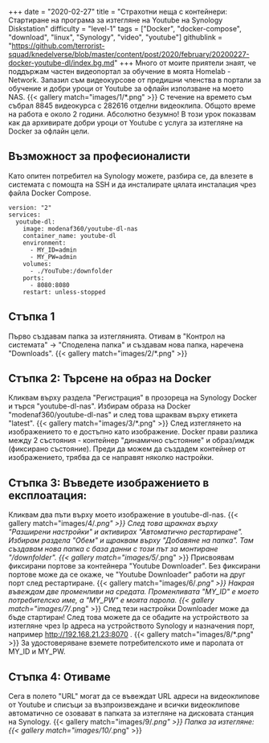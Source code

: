 +++
date = "2020-02-27"
title = "Страхотни неща с контейнери: Стартиране на програма за изтегляне на Youtube на Synology Diskstation"
difficulty = "level-1"
tags = ["Docker", "docker-compose", "download", "linux", "Synology", "video", "youtube"]
githublink = "https://github.com/terrorist-squad/knedelverse/blob/master/content/post/2020/february/20200227-docker-youtube-dl/index.bg.md"
+++
Много от моите приятели знаят, че поддържам частен видеопортал за обучение в моята Homelab - Network. Запазил съм видеокурсове от предишни членства в портали за обучение и добри уроци от Youtube за офлайн използване на моето NAS.
{{< gallery match="images/1/*.png" >}}
С течение на времето съм събрал 8845 видеокурса с 282616 отделни видеоклипа. Общото време на работа е около 2 години. Абсолютно безумно! В този урок показвам как да архивирате добри уроци от Youtube с услуга за изтегляне на Docker за офлайн цели.
## Възможност за професионалисти
Като опитен потребител на Synology можете, разбира се, да влезете в системата с помощта на SSH и да инсталирате цялата инсталация чрез файла Docker Compose.
```
version: "2"
services:
  youtube-dl:
    image: modenaf360/youtube-dl-nas
    container_name: youtube-dl
    environment:
      - MY_ID=admin
      - MY_PW=admin
    volumes:
      - ./YouTube:/downfolder
    ports:
      - 8080:8080
    restart: unless-stopped

```

## Стъпка 1
Първо създавам папка за изтеглянията. Отивам в "Контрол на системата" -> "Споделена папка" и създавам нова папка, наречена "Downloads".
{{< gallery match="images/2/*.png" >}}

## Стъпка 2: Търсене на образ на Docker
Кликвам върху раздела "Регистрация" в прозореца на Synology Docker и търся "youtube-dl-nas". Избирам образа на Docker "modenaf360/youtube-dl-nas" и след това щраквам върху етикета "latest".
{{< gallery match="images/3/*.png" >}}
След изтеглянето на изображението то е достъпно като изображение. Docker прави разлика между 2 състояния - контейнер "динамично състояние" и образ/имдж (фиксирано състояние). Преди да можем да създадем контейнер от изображението, трябва да се направят няколко настройки.
## Стъпка 3: Въведете изображението в експлоатация:
Кликвам два пъти върху моето изображение в youtube-dl-nas.
{{< gallery match="images/4/*.png" >}}
След това щракнах върху "Разширени настройки" и активирах "Автоматично рестартиране". Избирам раздела "Обем" и щраквам върху "Добавяне на папка". Там създавам нова папка с база данни с този път за монтиране "/downfolder".
{{< gallery match="images/5/*.png" >}}
Присвоявам фиксирани портове за контейнера "Youtube Downloader". Без фиксирани портове може да се окаже, че "Youtube Downloader" работи на друг порт след рестартиране.
{{< gallery match="images/6/*.png" >}}
Накрая въвеждам две променливи на средата. Променливата "MY_ID" е моето потребителско име, а "MY_PW" е моята парола.
{{< gallery match="images/7/*.png" >}}
След тези настройки Downloader може да бъде стартиран! След това можете да се обадите на устройството за изтегляне чрез Ip адреса на устройството Synology и назначения порт, например http://192.168.21.23:8070 .
{{< gallery match="images/8/*.png" >}}
За удостоверяване вземете потребителското име и паролата от MY_ID и MY_PW.
## Стъпка 4: Отиваме
Сега в полето "URL" могат да се въвеждат URL адреси на видеоклипове от Youtube и списъци за възпроизвеждане и всички видеоклипове автоматично се озовават в папката за изтегляне на дисковата станция на Synology.
{{< gallery match="images/9/*.png" >}}
Папка за изтегляне:
{{< gallery match="images/10/*.png" >}}
